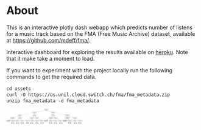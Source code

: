 # About

This is an interactive plotly dash webapp which predicts number of listens for a
music track based on the FMA (Free Music Archive) dataset, available at https://github.com/mdeff/fma/.

Interactive dashboard for exploring the results available on
[heroku](https://u8816f6d-b305-445d-86a1-9c2c8e.herokuapp.com/). Note that it
make take a moment to load.

If you want to experiment with the project locally run the following commands
to get the required data.
```
cd assets
curl -O https://os.unil.cloud.switch.ch/fma/fma_metadata.zip
unzip fma_metadata -d fma_metadata
```
<img src="https://github.com/ross-fisher/FMAMusicProject/blob/master/assets/tree.png?raw=true" style="width: 200px;"></img>
